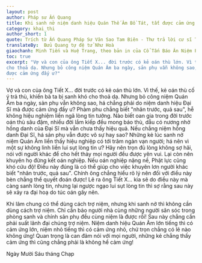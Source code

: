 ```yaml
---
layout: post
author: Pháp sư Ấn Quang
title: Khi sanh nở niệm danh hiệu Quán Thế Âm Bồ Tát, tất được cảm ứng
category: khai_thi
author_short: 1
quote: Trích từ Ấn Quang Pháp Sư Văn Sao Tam Biên - Thư trả lời cư sĩ Thái Tích Đỉnh(thư thứ hai)
translateBy:  Bửu Quang tự đệ tử Như Hoà
giaochanh: Minh Tiến và Huệ Trang, theo bản in của Cổ Tấn Báo Ân Niệm Phật Đường, năm 2002.
toc: true
excerpt: "Vợ và con của ông Tiết X... đời trước có kẻ oán thù lớn. Vì thế, kẻ oán thù cố ý trả thù, khiến bà ta bị sanh khó 
cho thoả dạ. Nhưng bỏ công niệm Quán Âm ba ngày, sản phụ vẫn không sao, há chẳng phải do niệm danh hiệu Đại Sĩ mà 
được cảm ứng đấy ư?"
---
```


Vợ và con của ông Tiết X... đời trước có kẻ oán thù lớn. Vì thế, kẻ oán thù cố ý trả thù, khiến bà ta bị sanh khó 
cho thoả dạ. Nhưng bỏ công niệm Quán Âm ba ngày, sản phụ vẫn không sao, há chẳng phải do niệm danh hiệu Đại Sĩ mà 
được cảm ứng đấy ư? Phàm phu chẳng biết "nhân trước, quả sau", hễ không hiệu nghiệm liền ngã lòng tin tưởng. Nào biết 
oan gia trong đời trước oán thù sâu đậm, nhiều đời lắm kiếp đều mong báo thù, dẫu có nương nhờ hồng danh của Đại Sĩ mà 
vẫn chưa thấy hiệu quả. Nếu chẳng niệm hồng danh Đại Sĩ, há sản phụ vẫn được vô sự hay sao? Những kẻ lúc sanh nở niệm 
Quán Âm liền thấy hiệu nghiệp có tới trăm ngàn vạn người; há nên vì một sự không linh liền lui sụt lòng tin ư? Hãy nên trọn 
đủ lòng không sợ hãi, nói với người khác để cho hết thảy mọi người đều được yên vui. Lại còn nên khuyên họ đừng kết 
oán nghiệp. Nếu oán nghiệp nặng nề, Phật lực cũng khó cứu độ! Điều này đúng là có thể giúp cho việc khuyên lơn người 
khác biết "nhân trước, quả sau". Chính ông chẳng hiểu rõ lý nên đối với điều này bèn chẳng thể quyết đoán được! Lẽ ra 
ông Tiết X... kia sẽ do điều này mà càng sanh lòng tin, nhưng lại ngược ngạo lui sụt lòng tin thì sợ rằng sau này 
sẽ xảy ra đại hoạ do túc oán gây nên.

Khi lâm chung có thể dùng cách trợ niệm, nhưng khi sanh nở thì không cần dùng cách trợ niệm. Chỉ cần bảo người nhà cùng 
những người săn sóc trong phòng sanh và chính sản phụ đều cùng niệm là được rồi! Sau này chẳng cần phải suất lãnh đại 
chúng trợ niệm. Niệm danh hiệu Quán Âm lớn tiếng thì có cảm ứng lớn, niệm nhỏ tiếng thì có cảm ứng nhỏ, chứ trọn chẳng có 
lẽ nào không ứng! Quan trọng là can đảm nói với mọi người, những kẻ chẳng thấy cảm ứng thì cũng chẳng phải là không hề cảm ứng!

Ngày Mười Sáu tháng Chạp
